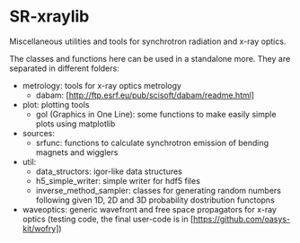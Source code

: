 # SR-xraylib

Miscellaneous utilities and tools for synchrotron radiation and x-ray optics.

The classes and functions here can be used in a standalone more. They are separated in different folders: 

- metrology: tools for x-ray optics metrology
  - dabam: [http://ftp.esrf.eu/pub/scisoft/dabam/readme.html]
- plot: plotting tools
  - gol (Graphics in One Line): some functions to make easily simple plots using matplotlib
- sources: 
  - srfunc: functions to calculate synchrotron emission of bending magnets and wigglers
- util: 
  - data_structors: igor-like data structures
  - h5_simple_writer: simple writer for hdf5 files
  - inverse_method_sampler: classes for generating random numbers following given 1D, 2D and 3D probability dostribution functopns
- waveoptics: generic wavefront and free space propagators for x-ray optics (testing code, the final user-code is in [https://github.com/oasys-kit/wofry])
 

